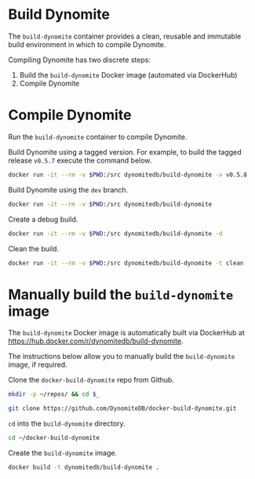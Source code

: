 # Build Dynomite

The `build-dynomite` container provides a clean, reusable and immutable build environment in which to compile Dynomite.

Compiling Dynomite has two discrete steps:

1. Build the `build-dynomite` Docker image (automated via DockerHub)
2. Compile Dynomite

# Compile Dynomite

Run the `build-dynomite` container to compile Dynomite.

Build Dynomite using a tagged version. For example, to build the tagged release `v0.5.7` execute the command below.

```bash
docker run -it --rm -v $PWD:/src dynomitedb/build-dynomite -v v0.5.8
```

Build Dynomite using the `dev` branch.

```bash
docker run -it --rm -v $PWD:/src dynomitedb/build-dynomite
```

Create a debug build.

```bash
docker run -it --rm -v $PWD:/src dynomitedb/build-dynomite -d
```

Clean the build. 

```bash
docker run -it --rm -v $PWD:/src dynomitedb/build-dynomite -t clean
```

# Manually build the `build-dynomite` image

The `build-dynomite` Docker image is automatically built via DockerHub at https://hub.docker.com/r/dynomitedb/build-dynomite.

The instructions below allow you to manually build the `build-dynomite` image, if required.

Clone the `docker-build-dynomite` repo from Github.

```bash
mkdir -p ~/repos/ && cd $_

git clone https://github.com/DynomiteDB/docker-build-dynomite.git
```

`cd` into the `build-dynomite` directory.

```bash
cd ~/docker-build-dynomite
```

Create the `build-dynomite` image.

```bash
docker build -t dynomitedb/build-dynomite .
```

